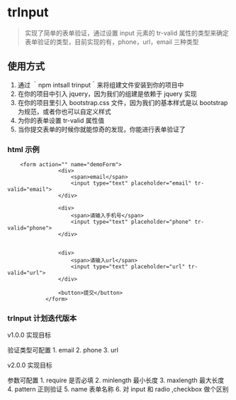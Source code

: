 # trInput

> 实现了简单的表单验证，通过设置 input 元素的 tr-valid 属性的类型来确定表单验证的类型，目前实现的有，phone，url，email 三种类型

## 使用方式

1. 通过 ｀npm intsall trinput｀来将组建文件安装到你的项目中
2. 在你的项目中引入 jquery，因为我们的组建是依赖于 jquery 实现
3. 在你的项目里引入 bootstrap.css 文件，因为我们的基本样式是以 bootstrap 为规范，或者你也可以自定义样式
4. 为你的表单设置 tr-valid 属性值
5. 当你提交表单的时候你就能惊奇的发现，你能进行表单验证了


### html 示例

        <form action="" name="demoForm">
                    <div>
                        <span>email</span>
                        <input type="text" placeholder="email" tr-valid="email">
                    </div>
        
                    <div>
                        <span>请输入手机号</span>
                        <input type="text" placeholder="phone" tr-valid="phone">
                    </div>
        
        
                    <div>
                        <span>请输入url</span>
                        <input type="text" placeholder="url" tr-valid="url">
                    </div>
        
                    <button>提交</button>
                </form>


###  trInput 计划迭代版本

 v1.0.0 实现目标
 
   验证类型可配置
       1. email
       2. phone
       3. url
 
 v2.0.0 实现目标
 
   参数可配置
       1. require 是否必填
       2. minlength 最小长度
       3. maxlength 最大长度
       4. pattern 正则验证
       5. name 表单名称
       6. 对 input 和 radio ,checkbox 做个区别